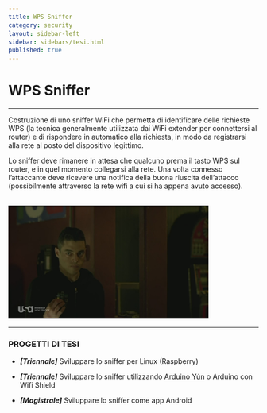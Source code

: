 ```yaml
---
title: WPS Sniffer
category: security
layout: sidebar-left
sidebar: sidebars/tesi.html
published: true
---
```


# WPS Sniffer

----

Costruzione di uno sniffer WiFi che permetta di identificare delle
richieste WPS (la tecnica generalmente utilizzata dai WiFi extender per
connettersi al router) e di rispondere in automatico alla richiesta, in
modo da registrarsi alla rete al posto del dispositivo legittimo.

Lo sniffer deve rimanere in attesa che qualcuno prema il tasto WPS sul
router, e in quel momento collegarsi alla rete. Una volta connesso
l’attaccante deve ricevere una notifica della buona riuscita
dell’attacco (possibilmente attraverso la rete wifi a cui si ha appena
avuto accesso).

<br>
<img class="img-responsive center-block"
     width="80%"
     src="/assets/images/mrrobot_raspberry.jpg" />
<br>


----

### PROGETTI DI TESI

-   ***\[Triennale\]*** Sviluppare lo sniffer per Linux (Raspberry)

-   ***\[Triennale\]*** Sviluppare lo sniffer utilizzando [Arduino
    Yún](https://www.arduino.cc/en/Main/ArduinoBoardYun) o Arduino
    con Wifi Shield

-   ***\[Magistrale\]*** Sviluppare lo sniffer come app Android

